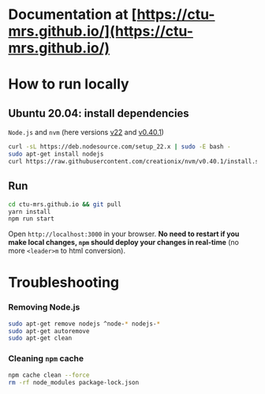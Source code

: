 # Documentation at [https://ctu-mrs.github.io/](https://ctu-mrs.github.io/)

# How to run locally

## Ubuntu 20.04: install dependencies
`Node.js` and `nvm` (here versions [v22](https://nodejs.org/en/about/previous-releases) and [v0.40.1](https://github.com/nvm-sh/nvm/releases))
```bash
curl -sL https://deb.nodesource.com/setup_22.x | sudo -E bash -
sudo apt-get install nodejs
curl https://raw.githubusercontent.com/creationix/nvm/v0.40.1/install.sh | sh
```

## Run
```bash
cd ctu-mrs.github.io && git pull
yarn install
npm run start
```

Open `http://localhost:3000` in your browser. **No need to restart if you make local changes, `npm` should deploy your changes in real-time** (no more `<leader>m` to html conversion).

# Troubleshooting
 
### Removing Node.js
```bash
sudo apt-get remove nodejs ^node-* nodejs-*
sudo apt-get autoremove
sudo apt-get clean
```

### Cleaning `npm` cache
```bash
npm cache clean --force
rm -rf node_modules package-lock.json
```
